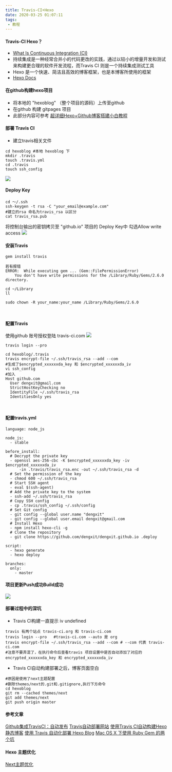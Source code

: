 ```yaml
---
title: Travis-CI+Hexo
date: 2020-03-25 01:07:11
tags:
 - 教程
---
```


#### Travis-CI Hexo？
* [What Is Continuous Integration (CI)](https://docs.travis-ci.com/user/for-beginners/)
* 持续集成是一种经常合并小的代码更改的实践，通过以较小的增量开发和测试来构建更合理的软件开发流程，而Travis CI 则是一个持续集成测试工具
* Hexo 是一个快速、简洁且高效的博客框架，也是本博客所使用的框架
* [Hexo Docs](https://hexo.io/zh-cn/docs/configuration)

<!-- more -->
#### 在github构建hexo项目

* 将本地的 "hexoblog" （整个项目的源码）上传至github
* 在github 构建 gitpages 项目
* 此部分内容可参考 [超详细Hexo+Github博客搭建小白教程](https://zhuanlan.zhihu.com/p/35668237)

#### 部署 Travis CI

* 建立travis相关文件
````
cd hexoblog #本地 hexoblog 下
mkdir .travis
touch .travis.yml
cd .travis
touch ssh_config
````
![](http://q7t579i7q.bkt.clouddn.com/Travis.png)

#### Deploy Key
````
cd ～/.ssh
ssh-keygen -t rsa -C "your_email@example.com"
#建立的rsa 命名为travis_rsa 以区分
cat travis_rsa.pub
````
将控制台输出的密钥拷贝至 "github.io" 项目的 Deploy Key中
勾选Allow write access
![](http://q7t579i7q.bkt.clouddn.com/DeployKey.png)

####  安装Travis

````
gem install travis

若有报错
ERROR:  While executing gem ... (Gem::FilePermissionError)
    You don't have write permissions for the /Library/Ruby/Gems/2.6.0 directory.
 
cd ~/Library
ll

sudo chown -R your_name:your_name /Library/Ruby/Gems/2.6.0

 
````

####  配置Travis
使用github 账号授权登陆 travis-ci.com
![](http://q7t579i7q.bkt.clouddn.com/Sign-up-travis.png)
````
travis login --pro 

cd hexoblog/.travis
travis encrypt-file ~/.ssh/travis_rsa --add --com
#生成了$encrypted_xxxxxxda_key 和 $encrypted_xxxxxxda_iv
vi ssh_config
#加入
Host github.com
  User dengxit@gmail.com
  StrictHostKeyChecking no
  IdentityFile ~/.ssh/travis_rsa
  IdentitiesOnly yes

 
````

####  配置travis.yml
````
language: node_js

node_js:
  - stable

before_install:
  # Decrypt the private key
  - openssl aes-256-cbc -K $encrypted_xxxxxxda_key -iv $encrypted_xxxxxxda_iv
      -in .travis/travis_rsa.enc -out ~/.ssh/travis_rsa -d
  # Set the permission of the key
  - chmod 600 ~/.ssh/travis_rsa
  # Start SSH agent
  - eval $(ssh-agent)
  # Add the private key to the system
  - ssh-add ~/.ssh/travis_rsa
  # Copy SSH config
  - cp .travis/ssh_config ~/.ssh/config
  # Set Git config
  - git config --global user.name "dengxit"
  - git config --global user.email dengxit@gmail.com
  # Install Hexo
  - npm install hexo-cli -g
  # Clone the repository
  - git clone https://github.com/dengxit/dengxit.github.io .deploy

script:
  - hexo generate
  - hexo deploy

branches:
  only:
    - master
````
#### 项目更新Push成功Build成功
![](http://q7t579i7q.bkt.clouddn.com/build-success.png)

#### 部署过程中的深坑

*  Travis CI构建一直提示 iv undefined
````
travis 有两个站点 travis-ci.org 和 travis-ci.com
travis login --pro   #travis-ci.com --auto 是 org
travis encrypt-file ~/.ssh/travis_rsa --add --com # --com 代表 travis-ci.com
#注意不要弄混了，在执行命令后查看travis 项目设置中是否自动添加了对应的encrypted_xxxxxxda_key 和 encrypted_xxxxxxda_iv

````
*  Travis CI自动构建部署之后，博客页面空白

````
#原因是使用了next主题配置
#删除themes/next的.git和.gitignore,执行下方命令
cd hexoblog
git rm --cached themes/next
git add themes/next
git push origin master

````

#### 参考文章

[Github集成TravisCI：自动发布](https://github.com/levy9527/blog/issues/1)
[Travis自动部署网站](https://zespia.tw/blog/2015/01/21/continuous-deployment-to-github-with-travis/)
[使用Travis CI自动构建Hexo静态博客](https://researchlab.github.io/2016/05/08/travis-ci-deploy-hexo-blog/)
[使用 Travis 自动化部署 Hexo Blog](https://g2ex.top/2019/06/28/hexo-with-travis-ci/)
[Mac OS X 下使用 Ruby Gem 的两个坑](https://www.jianshu.com/p/bb9fe3fd45d0)


#### Hexo 主题优化

[Next主题优化](https://www.jianshu.com/p/3ff20be8574c)





